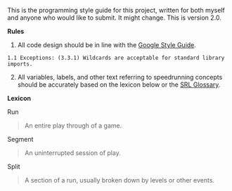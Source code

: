 This is the programming style guide for this project, written for both myself and anyone who would like to submit.
It might change. This is version 2.0.

**Rules**

  1. All code design should be in line with the [Google Style Guide](https://google-styleguide.googlecode.com/svn/trunk/javaguide.html).
  
    1.1 Exceptions: (3.3.1) Wildcards are acceptable for standard library imports.
    
  2. All variables, labels, and other text referring to speedrunning concepts should be accurately based on the lexicon below or the [SRL Glossary](http://www.speedrunslive.com/faq/glossary/).

**Lexicon**

Run

> An entire play through of a game.

Segment

> An uninterrupted session of play.

Split

> A section of a run, usually broken down by levels or other events.